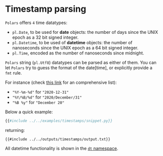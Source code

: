 # Timestamp parsing

`Polars` offers `4` time datatypes:

- `pl.Date`, to be used for **date** objects: the number of days since the UNIX epoch as
  a 32 bit signed integer.
- `pl.Datetime`, to be used of **datetime** objects: the number of nanoseconds since the
  UNIX epoch as a 64 bit signed integer.
- `pl.Time`, encoded as the number of nanoseconds since midnight.

`Polars` string (`pl.Utf8`) datatypes can be parsed as either of them. You can let
`Polars` try to guess the format of the date\[time\], or explicitly provide a `fmt`
rule.

For instance (check [this link](https://strftime.org/) for an comprehensive list):

- `"%Y-%m-%d"` for `"2020-12-31"`
- `"%Y/%B/%d"` for `"2020/December/31"`
- `"%B %y"` for `"December 20"`

Below a quick example:

```python
{{#include ../../examples/timestamps/snippet.py}}
```

returning:

```text
{{#include ../../outputs/timestamps/output.txt}}
```

All datetime functionality is shown in the [`dt` namespace](POLARS_PY_REF_GUIDE/series.html#timeseries).
